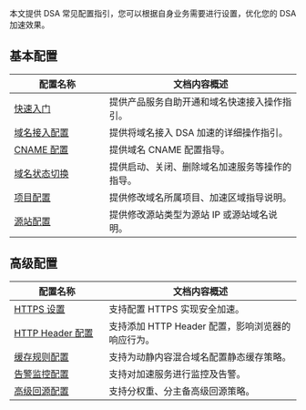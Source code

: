 本文提供 DSA 常见配置指引，您可以根据自身业务需要进行设置，优化您的 DSA 加速效果。

<style>
table th:nth-of-type(1) {
width: 250px;	
}
table th:nth-of-type(2) {
width: 600px;	
}
</style>

## 基本配置
| 配置名称  | 文档内容概述     |
| -------- | ----------- |
| [快速入门](https://cloud.tencent.com/document/product/570/8651) | 提供产品服务自助开通和域名快速接入操作指引。  |
| [域名接入配置](https://cloud.tencent.com/document/product/570/10361)| 提供将域名接入 DSA 加速的详细操作指引。 |
| [CNAME 配置](https://cloud.tencent.com/document/product/570/11134) | 提供域名 CNAME 配置指导。 |
| [域名状态切换](https://cloud.tencent.com/document/product/570/10362) | 提供启动、关闭、删除域名加速服务等操作的指导。 |
| [项目配置](https://cloud.tencent.com/doc/product/570/11137)  | 提供修改域名所属项目、加速区域指导说明。 |
| [源站配置](https://cloud.tencent.com/document/product/570/11137#.E4.BF.AE.E6.94.B9.E6.BA.90.E7.AB.99.E9.85.8D.E7.BD.AE)  | 提供修改源站类型为源站 IP 或源站域名说明。   |


## 高级配置
| 配置名称  | 文档内容概述     |
| -------- | ----------- |
| [HTTPS 设置](https://cloud.tencent.com/document/product/570/10365)  | 支持配置 HTTPS 实现安全加速。 |
| [HTTP Header 配置](https://cloud.tencent.com/document/product/570/10364) | 支持添加 HTTP Header 配置，影响浏览器的响应行为。            |
|[缓存规则配置](https://cloud.tencent.com/document/product/570/32538)| 支持为动静内容混合域名配置静态缓存策略。 |
|[告警监控配置](https://cloud.tencent.com/document/product/570/31783)| 支持对加速服务进行监控及告警。|
|[高级回源配置](https://cloud.tencent.com/document/product/570/19915)| 支持分权重、分主备高级回源策略。|
